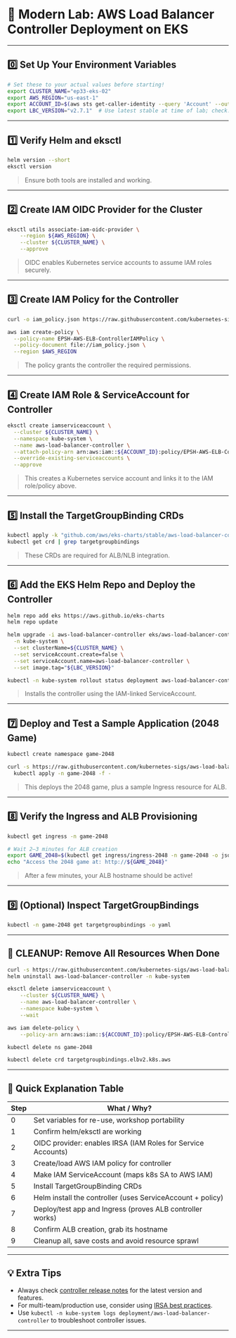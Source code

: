 # 🧪 Modern Lab: AWS Load Balancer Controller Deployment on EKS

---

## 0️⃣ **Set Up Your Environment Variables**

```bash
# Set these to your actual values before starting!
export CLUSTER_NAME="ep33-eks-02"
export AWS_REGION="us-east-1"
export ACCOUNT_ID=$(aws sts get-caller-identity --query 'Account' --output text)
export LBC_VERSION="v2.7.1"  # Use latest stable at time of lab; check: https://github.com/kubernetes-sigs/aws-load-balancer-controller/releases
```

---

## 1️⃣ **Verify Helm and eksctl**

```bash
helm version --short
eksctl version
```

> Ensure both tools are installed and working.

---

## 2️⃣ **Create IAM OIDC Provider for the Cluster**

```bash
eksctl utils associate-iam-oidc-provider \
    --region ${AWS_REGION} \
    --cluster ${CLUSTER_NAME} \
    --approve
```

> OIDC enables Kubernetes service accounts to assume IAM roles securely.

---

## 3️⃣ **Create IAM Policy for the Controller**

```bash
curl -o iam_policy.json https://raw.githubusercontent.com/kubernetes-sigs/aws-load-balancer-controller/main/docs/install/iam_policy.json

aws iam create-policy \
  --policy-name EPSH-AWS-ELB-ControllerIAMPolicy \
  --policy-document file://iam_policy.json \
  --region $AWS_REGION
```

> The policy grants the controller the required permissions.

---

## 4️⃣ **Create IAM Role & ServiceAccount for Controller**

```bash
eksctl create iamserviceaccount \
  --cluster ${CLUSTER_NAME} \
  --namespace kube-system \
  --name aws-load-balancer-controller \
  --attach-policy-arn arn:aws:iam::${ACCOUNT_ID}:policy/EPSH-AWS-ELB-ControllerIAMPolicy \
  --override-existing-serviceaccounts \
  --approve
```

> This creates a Kubernetes service account and links it to the IAM role/policy above.

---

## 5️⃣ **Install the TargetGroupBinding CRDs**

```bash
kubectl apply -k "github.com/aws/eks-charts/stable/aws-load-balancer-controller/crds?ref=master"
kubectl get crd | grep targetgroupbindings

```

> These CRDs are required for ALB/NLB integration.

---

## 6️⃣ **Add the EKS Helm Repo and Deploy the Controller**

```bash
helm repo add eks https://aws.github.io/eks-charts
helm repo update

helm upgrade -i aws-load-balancer-controller eks/aws-load-balancer-controller \
  -n kube-system \
  --set clusterName=${CLUSTER_NAME} \
  --set serviceAccount.create=false \
  --set serviceAccount.name=aws-load-balancer-controller \
  --set image.tag="${LBC_VERSION}"

kubectl -n kube-system rollout status deployment aws-load-balancer-controller
```

> Installs the controller using the IAM-linked ServiceAccount.

---

## 7️⃣ **Deploy and Test a Sample Application (2048 Game)**

```bash
kubectl create namespace game-2048

curl -s https://raw.githubusercontent.com/kubernetes-sigs/aws-load-balancer-controller/main/docs/examples/2048/2048_full.yaml |
  kubectl apply -n game-2048 -f -
```

> This deploys the 2048 game, plus a sample Ingress resource for ALB.

---

## 8️⃣ **Verify the Ingress and ALB Provisioning**

```bash
kubectl get ingress -n game-2048

# Wait 2–3 minutes for ALB creation
export GAME_2048=$(kubectl get ingress/ingress-2048 -n game-2048 -o jsonpath='{.status.loadBalancer.ingress[0].hostname}')
echo "Access the 2048 game at: http://${GAME_2048}"
```

> After a few minutes, your ALB hostname should be active!

---

## 9️⃣ **(Optional) Inspect TargetGroupBindings**

```bash
kubectl -n game-2048 get targetgroupbindings -o yaml
```

---

## 🔁 **CLEANUP: Remove All Resources When Done**

```bash
curl -s https://raw.githubusercontent.com/kubernetes-sigs/aws-load-balancer-controller/main/docs/examples/2048/2048_full.yaml | kubectl delete -n game-2048 -f -
helm uninstall aws-load-balancer-controller -n kube-system

eksctl delete iamserviceaccount \
    --cluster ${CLUSTER_NAME} \
    --name aws-load-balancer-controller \
    --namespace kube-system \
    --wait

aws iam delete-policy \
    --policy-arn arn:aws:iam::${ACCOUNT_ID}:policy/EPSH-AWS-ELB-ControllerIAMPolicy

kubectl delete ns game-2048

kubectl delete crd targetgroupbindings.elbv2.k8s.aws
```

---

## 📝 **Quick Explanation Table**

| Step | What / Why?                                                  |
| ---- | ------------------------------------------------------------ |
| 0    | Set variables for re-use, workshop portability               |
| 1    | Confirm helm/eksctl are working                              |
| 2    | OIDC provider: enables IRSA (IAM Roles for Service Accounts) |
| 3    | Create/load AWS IAM policy for controller                    |
| 4    | Make IAM ServiceAccount (maps k8s SA to AWS IAM)             |
| 5    | Install TargetGroupBinding CRDs                              |
| 6    | Helm install the controller (uses ServiceAccount + policy)   |
| 7    | Deploy/test app and Ingress (proves ALB controller works)    |
| 8    | Confirm ALB creation, grab its hostname                      |
| 9    | Cleanup all, save costs and avoid resource sprawl            |

---

## 💡 **Extra Tips**

* Always check [controller release notes](https://github.com/kubernetes-sigs/aws-load-balancer-controller/releases) for the latest version and features.
* For multi-team/production use, consider using [IRSA best practices](https://docs.aws.amazon.com/eks/latest/userguide/iam-roles-for-service-accounts.html).
* Use `kubectl -n kube-system logs deployment/aws-load-balancer-controller` to troubleshoot controller issues.

---
